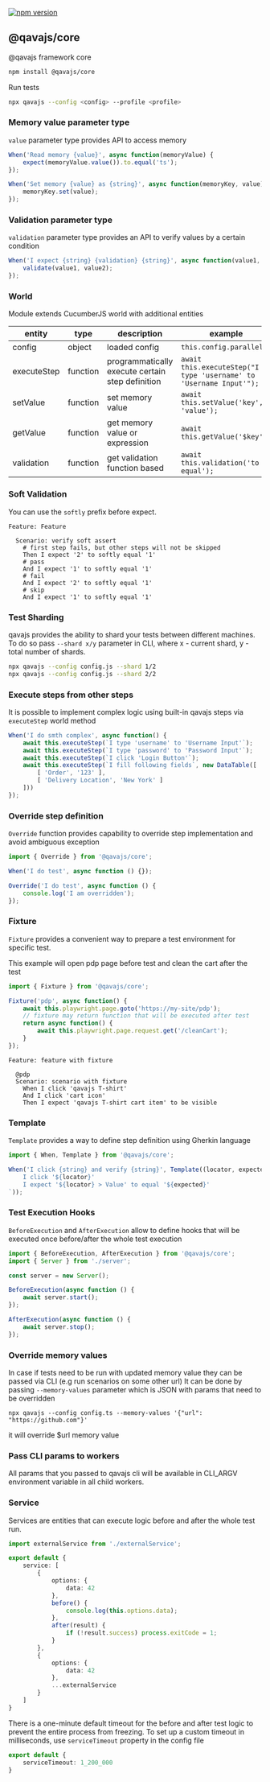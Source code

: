 [![npm version](https://badge.fury.io/js/@qavajs%2Fcore.svg)](https://badge.fury.io/js/@qavajs%2Fcore)

## @qavajs/core

@qavajs framework core
          
```bash
npm install @qavajs/core
```

Run tests

```bash
npx qavajs --config <config> --profile <profile>
```

### Memory value parameter type
`value` parameter type provides API to access memory

```javascript
When('Read memory {value}', async function(memoryValue) {
    expect(memoryValue.value()).to.equal('ts');
});

When('Set memory {value} as {string}', async function(memoryKey, value) {
    memoryKey.set(value);
});
```

### Validation parameter type
`validation` parameter type provides an API to verify values by a certain condition

```javascript
When('I expect {string} {validation} {string}', async function(value1, validate, value2) {
    validate(value1, value2);
});
```

### World
Module extends CucumberJS world with additional entities

| entity      | type     | description                                      | example                                                            |
|-------------|----------|--------------------------------------------------|--------------------------------------------------------------------|
| config      | object   | loaded config                                    | `this.config.parallel`                                             |
| executeStep | function | programmatically execute certain step definition | `await this.executeStep("I type 'username' to 'Username Input'");` |
| setValue    | function | set memory value                                 | `await this.setValue('key', 'value');`                             |
| getValue    | function | get memory value or expression                   | `await this.getValue('$key');`                                     |
| validation  | function | get validation function based                    | `await this.validation('to equal');`                               |

### Soft Validation
You can use the `softly` prefix before expect.
```gherkin
Feature: Feature

  Scenario: verify soft assert
    # first step fails, but other steps will not be skipped
    Then I expect '2' to softly equal '1'
    # pass
    And I expect '1' to softly equal '1'
    # fail
    And I expect '2' to softly equal '1'
    # skip
    And I expect '1' to softly equal '1'
```

### Test Sharding
qavajs provides the ability to shard your tests between different machines. To do so pass `--shard x/y` parameter in CLI,
where x - current shard, y - total number of shards.

```bash
npx qavajs --config config.js --shard 1/2
npx qavajs --config config.js --shard 2/2
```

### Execute steps from other steps
It is possible to implement complex logic using built-in qavajs steps via `executeStep` world method
```javascript
When('I do smth complex', async function() {
    await this.executeStep(`I type 'username' to 'Username Input'`);
    await this.executeStep(`I type 'password' to 'Password Input'`);
    await this.executeStep(`I click 'Login Button'`);
    await this.executeStep(`I fill following fields`, new DataTable([
        [ 'Order', '123' ],
        [ 'Delivery Location', 'New York' ]
    ]))
});
```

### Override step definition
`Override` function provides capability to override step implementation and avoid ambiguous exception

```typescript
import { Override } from '@qavajs/core';

When('I do test', async function () {});

Override('I do test', async function () {
    console.log('I am overridden');
});
```

### Fixture
`Fixture` provides a convenient way to prepare a test environment for specific test.

This example will open pdp page before test and clean the cart after the test
```typescript
import { Fixture } from '@qavajs/core';

Fixture('pdp', async function() {
    await this.playwright.page.goto('https://my-site/pdp');
    // fixture may return function that will be executed after test
    return async function() {
        await this.playwright.page.request.get('/cleanCart');
    }
});
```

```gherkin
Feature: feature with fixture

  @pdp
  Scenario: scenario with fixture
    When I click 'qavajs T-shirt'
    And I click 'cart icon'
    Then I expect 'qavajs T-shirt cart item' to be visible
```

### Template
`Template` provides a way to define step definition using Gherkin language

```typescript
import { When, Template } from '@qavajs/core';

When('I click {string} and verify {string}', Template((locator, expected) => `
    I click '${locator}'
    I expect '${locator} > Value' to equal '${expected}'
`));
```

### Test Execution Hooks
`BeforeExecution` and `AfterExecution` allow to define hooks that will be executed 
once before/after the whole test execution

```typescript
import { BeforeExecution, AfterExecution } from '@qavajs/core';
import { Server } from './server';

const server = new Server();

BeforeExecution(async function () {
    await server.start();
});

AfterExecution(async function () {
    await server.stop();
});
```

### Override memory values
In case if tests need to be run with updated memory value they can be passed via CLI (e.g run scenarios on some other url)
It can be done by passing `--memory-values` parameter which is JSON with params that need to be overridden

```
npx qavajs --config config.ts --memory-values '{"url": "https://github.com"}'
``` 

it will override $url memory value

### Pass CLI params to workers
All params that you passed to qavajs cli will be available in CLI_ARGV environment variable in all child workers.

### Service
Services are entities that can execute logic before and after the whole test run.

```typescript
import externalService from './externalService';

export default {
    service: [
        {
            options: {
                data: 42
            },
            before() {
                console.log(this.options.data);
            },
            after(result) {
                if (!result.success) process.exitCode = 1;
            }
        },
        {
            options: {
                data: 42
            },
            ...externalService
        }
    ]
}
```
There is a one-minute default timeout for the before and after test logic to prevent the entire process from freezing.
To set up a custom timeout in milliseconds, use `serviceTimeout` property in the config file
```typescript
export default {
    serviceTimeout: 1_200_000
}
```
